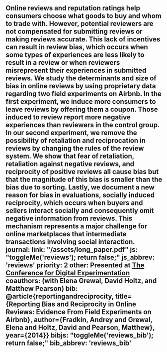 Online reviews and reputation ratings help consumers choose what goods to buy and whom to trade with. However, potential reviewers are not compensated for submitting reviews or making reviews accurate. This lack of incentives can result in review bias, which occurs when some types of experiences are less likely to result in a review or when reviewers misrepresent their experiences in submitted reviews. We study the determinants and size of bias in online reviews by using proprietary data regarding two field experiments on Airbnb. In the first experiment, we induce more consumers to leave reviews by offering them a coupon. Those induced to review report more negative experiences than reviewers in the control group. In our second experiment, we remove the possibility of retaliation and reciprocation in reviews by changing the rules of the review system. We show that fear of retaliation, retaliation against negative reviews, and reciprocity of positive reviews all cause bias but that the magnitude of this bias is smaller than the bias due to sorting. Lastly, we document a new reason for bias in evaluations, socially induced reciprocity, which occurs when buyers and sellers interact socially and consequently omit negative information from reviews. This mechanism represents a major challenge for online marketplaces that intermediate transactions involving social interaction.  
journal: 
link: "/assets/long_paper.pdf"
js: "toggleMe('reviews'); return false;"
js_abbrev: 'reviews'
priority: 2
other: Presented at <a href = 'http://codecon.net/'> The Conference for Digital Experimentation </a>
coauthors: (with Elena Grewal, David Holtz, and Matthew Pearson)
bib: <br> @article{reportingandreciprocity,
  title={Reporting Bias and Reciprocity in Online Reviews&#58; Evidence From Field Experiments on Airbnb},
  author={Fradkin, Andrey and Grewal, Elena and Holtz, David and Pearson, Matthew},
  year={2014}}
bibjs: "toggleMe('reviews_bib'); return false;"
bib_abbrev: 'reviews_bib'
---